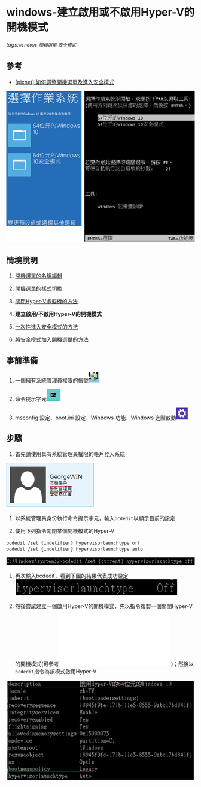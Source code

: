 # windows-建立啟用或不啟用Hyper-V的開機模式
###### tags:`windows` `開機選單` `安全模式`

## 參考
  - [[pixnet] 如何調整開機選單及進入安全模式](http://george017.pixnet.net/blog/post/111217963-如何調整開機選單及進入安全模式)

![](https://raw.githubusercontent.com/neslxzhen/Note/master/img/windows-如何調整開機選單及進入安全模式/1.png)

## 情境說明
1. [開機選單的名稱編輯](/windows-開機選單的名稱編輯.md)

2. [開機選單的樣式切換](/windows-切換開機選單樣式的方法.md)

3. [關閉Hyper-V虛擬機的方法](/windows-關閉Hyper-V虛擬機的方法.md)

4. **建立啟用/不啟用Hyper-V的開機模式**

5. [一次性進入安全模式的方法](/windows-一次性進入安全模式的方法.md)

6. [將安全模式加入開機選單的方法](/windows-將安全模式加入開機選單的方法.md)

## 事前準備
1. 一個擁有系統管理員權限的帳號![](https://raw.githubusercontent.com/neslxzhen/Note/master/img/windows-如何調整開機選單及進入安全模式/2.png)

2. 命令提示字元![](https://raw.githubusercontent.com/neslxzhen/Note/master/img/windows-如何調整開機選單及進入安全模式/3.png)

3. msconfig 設定、boot.ini 設定、Windows 功能、Windows 進階啟動![](https://raw.githubusercontent.com/neslxzhen/Note/master/img/windows-如何調整開機選單及進入安全模式/4.png)


## 步驟

1. 首先請使用具有系統管理員權限的帳戶登入系統

![](https://raw.githubusercontent.com/neslxzhen/Note/master/img/windows-如何調整開機選單及進入安全模式/29.png)

1. 以系統管理員身份執行命令提示字元，輸入`bcdedit`以顯示目前的設定

1. 使用下列指令關閉某個開機模式的Hyper-V
```
bcdedit /set {indetifier} hypervisorlaunchtype off
bcdedit /set {indetifier} hypervisorlaunchtype auto
```

![](https://raw.githubusercontent.com/neslxzhen/Note/master/img/windows-如何調整開機選單及進入安全模式/30.png)
1. 再次輸入bcdedit，看到下圖的結果代表成功設定
![](https://raw.githubusercontent.com/neslxzhen/Note/master/img/windows-如何調整開機選單及進入安全模式/31.png)

1. 然後嘗試建立一個啟用Hyper-V的開機模式，先以指令複製一個關閉Hyper-V的開機模式(可參考![](/windows-將安全模式加入開機選單的方法.md))；然後以`bcdedit`指令為該模式啟用Hyper-V

![](https://raw.githubusercontent.com/neslxzhen/Note/master/img/windows-如何調整開機選單及進入安全模式/32.png)
